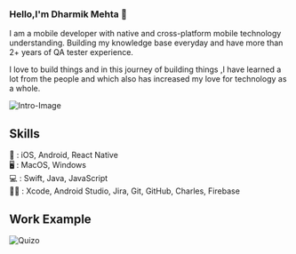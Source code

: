 ### Hello,I'm Dharmik Mehta 👋

I am a mobile developer with native and cross-platform mobile technology understanding. Building my knowledge base everyday and have more than 2+ years of QA tester experience.

I love to build things and in this journey of building things ,I have learned a lot from the people and which also has increased my love for technology as a whole.


![Intro-Image](https://dharmikm.com/github_image/LinkedIn-Cover-photo.jpg)


## Skills 

📱 : iOS, Android, React Native   
🖥️ : MacOS, Windows  
💻 : Swift, Java, JavaScript  
👨‍💻 : Xcode, Android Studio, Jira, Git, GitHub, Charles, Firebase


## Work Example

![Quizo](https://dharmikm.com/github_image/Quizo-Animate.gif)

